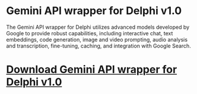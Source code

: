 # Gemini API wrapper for Delphi v1.0

The Gemini API wrapper for Delphi utilizes advanced models developed by Google to provide robust capabilities, including interactive chat, text embeddings, code generation, image and video prompting, audio analysis and transcription, fine-tuning, caching, and integration with Google Search.

# [Download Gemini API wrapper for Delphi v1.0](https://developer.team/delphi/35033-gemini-api-wrapper-for-delphi-v10.html)
